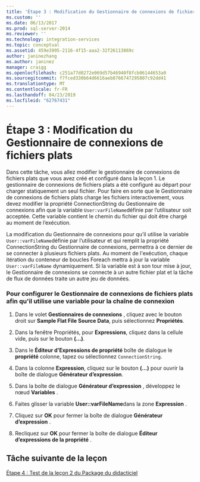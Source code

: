 ```yaml
---
title: 'Étape 3 : Modification du Gestionnaire de connexions de fichiers plats | Microsoft Docs'
ms.custom: ''
ms.date: 06/13/2017
ms.prod: sql-server-2014
ms.reviewer: ''
ms.technology: integration-services
ms.topic: conceptual
ms.assetid: 459e3995-2116-4f15-aaa2-32f26113869c
author: janinezhang
ms.author: janinez
manager: craigg
ms.openlocfilehash: c251a77d0272e069d57b46940f8fcb06144653a0
ms.sourcegitcommit: f7fced330b64d6616aeb8766747295807c92dd41
ms.translationtype: MT
ms.contentlocale: fr-FR
ms.lasthandoff: 04/23/2019
ms.locfileid: "62767431"
---
```

# <a name="step-3-modifying-the-flat-file-connection-manager"></a>Étape 3 : Modification du Gestionnaire de connexions de fichiers plats
  Dans cette tâche, vous allez modifier le gestionnaire de connexions de fichiers plats que vous avez créé et configuré dans la leçon 1. Le gestionnaire de connexions de fichiers plats a été configuré au départ pour charger statiquement un seul fichier. Pour faire en sorte que le Gestionnaire de connexions de fichiers plats charge les fichiers interactivement, vous devez modifier la propriété ConnectionString du Gestionnaire de connexions afin que la variable `User:varFileName`définie par l’utilisateur soit acceptée. Cette variable contient le chemin du fichier qui doit être chargé au moment de l’exécution.  
  
 La modification du Gestionnaire de connexions pour qu’il utilise la variable `User::varFileName`définie par l’utilisateur et qui remplit la propriété ConnectionString du Gestionnaire de connexions, permettra à ce dernier de se connecter à plusieurs fichiers plats. Au moment de l'exécution, chaque itération du conteneur de boucles Foreach mettra à jour la variable `User::varFileName` dynamiquement. Si la variable est à son tour mise à jour, le Gestionnaire de connexions se connecte à un autre fichier plat et la tâche de flux de données traite un autre jeu de données.  
  
### <a name="to-configure-the-flat-file-connection-manager-to-use-a-variable-for-the-connection-string"></a>Pour configurer le Gestionnaire de connexions de fichiers plats afin qu'il utilise une variable pour la chaîne de connexion  
  
1.  Dans le volet **Gestionnaires de connexions** , cliquez avec le bouton droit sur **Sample Flat File Source Data**, puis sélectionnez **Propriétés**.  
  
2.  Dans la fenêtre Propriétés, pour **Expressions**, cliquez dans la cellule vide, puis sur le bouton **(...)**.  
  
3.  Dans le **Éditeur d’Expressions de propriété** boîte de dialogue le **propriété** colonne, tapez ou sélectionnez `ConnectionString`.  
  
4.  Dans la colonne **Expression**, cliquez sur le bouton **(...)** pour ouvrir la boîte de dialogue **Générateur d’expression**.  
  
5.  Dans la boîte de dialogue **Générateur d’expression** , développez le nœud **Variables** .  
  
6.  Faites glisser la variable **User::varFileName**dans la zone **Expression** .  
  
7.  Cliquez sur **OK** pour fermer la boîte de dialogue **Générateur d’expression** .  
  
8.  Recliquez sur **OK** pour fermer la boîte de dialogue **Éditeur d’expressions de la propriété** .  
  
## <a name="next-lesson-task"></a>Tâche suivante de la leçon  
 [Étape 4 : Test de la leçon 2 du Package du didacticiel](../integration-services/lesson-2-4-testing-the-lesson-2-tutorial-package.md)  
  
  
